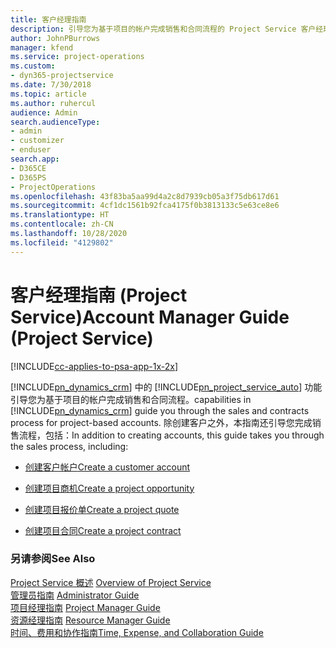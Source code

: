 ```yaml
---
title: 客户经理指南
description: 引导您为基于项目的帐户完成销售和合同流程的 Project Service 客户经理指南
author: JohnPBurrows
manager: kfend
ms.service: project-operations
ms.custom:
- dyn365-projectservice
ms.date: 7/30/2018
ms.topic: article
ms.author: ruhercul
audience: Admin
search.audienceType:
- admin
- customizer
- enduser
search.app:
- D365CE
- D365PS
- ProjectOperations
ms.openlocfilehash: 43f83ba5aa99d4a2c8d7939cb05a3f75db617d61
ms.sourcegitcommit: 4cf1dc1561b92fca4175f0b3813133c5e63ce8e6
ms.translationtype: HT
ms.contentlocale: zh-CN
ms.lasthandoff: 10/28/2020
ms.locfileid: "4129802"
---
```

# <a name="account-manager-guide-project-service"></a><span data-ttu-id="ce0c1-103">客户经理指南 (Project Service)</span><span class="sxs-lookup"><span data-stu-id="ce0c1-103">Account Manager Guide (Project Service)</span></span>

[!INCLUDE[cc-applies-to-psa-app-1x-2x](../includes/cc-applies-to-psa-app-1x-2x.md)]

[!INCLUDE[pn_dynamics_crm](../includes/pn-dynamics-crm.md)] <span data-ttu-id="ce0c1-104">中的 [!INCLUDE[pn_project_service_auto](../includes/pn-project-service-auto.md)] 功能引导您为基于项目的帐户完成销售和合同流程。</span><span class="sxs-lookup"><span data-stu-id="ce0c1-104">capabilities in [!INCLUDE[pn_dynamics_crm](../includes/pn-dynamics-crm.md)] guide you through the sales and contracts process for project-based accounts.</span></span> <span data-ttu-id="ce0c1-105">除创建客户之外，本指南还引导您完成销售流程，包括：</span><span class="sxs-lookup"><span data-stu-id="ce0c1-105">In addition to creating accounts, this guide takes you through the sales process, including:</span></span>  
  
-   [<span data-ttu-id="ce0c1-106">创建客户帐户</span><span class="sxs-lookup"><span data-stu-id="ce0c1-106">Create a customer account</span></span>](../psa/create-customer-account.md)  
  
-   [<span data-ttu-id="ce0c1-107">创建项目商机</span><span class="sxs-lookup"><span data-stu-id="ce0c1-107">Create a project opportunity</span></span>](../psa/create-project-opportunity.md)  
  
-   [<span data-ttu-id="ce0c1-108">创建项目报价单</span><span class="sxs-lookup"><span data-stu-id="ce0c1-108">Create a project quote</span></span>](../psa/create-project-quote.md)  
  
-   [<span data-ttu-id="ce0c1-109">创建项目合同</span><span class="sxs-lookup"><span data-stu-id="ce0c1-109">Create a project contract</span></span>](../psa/create-project-contract.md)  
  
  
### <a name="see-also"></a><span data-ttu-id="ce0c1-110">另请参阅</span><span class="sxs-lookup"><span data-stu-id="ce0c1-110">See Also</span></span>  
 <span data-ttu-id="ce0c1-111">[Project Service 概述](../psa/overview.md) </span><span class="sxs-lookup"><span data-stu-id="ce0c1-111">[Overview of Project Service](../psa/overview.md) </span></span>  
 <span data-ttu-id="ce0c1-112">[管理员指南](../psa/admin-guide.md) </span><span class="sxs-lookup"><span data-stu-id="ce0c1-112">[Administrator Guide](../psa/admin-guide.md) </span></span>  
 <span data-ttu-id="ce0c1-113">[项目经理指南](../psa/project-manager-guide.md) </span><span class="sxs-lookup"><span data-stu-id="ce0c1-113">[Project Manager Guide](../psa/project-manager-guide.md) </span></span>  
 <span data-ttu-id="ce0c1-114">[资源经理指南](../psa/resource-manager-guide.md) </span><span class="sxs-lookup"><span data-stu-id="ce0c1-114">[Resource Manager Guide](../psa/resource-manager-guide.md) </span></span>  
 [<span data-ttu-id="ce0c1-115">时间、费用和协作指南</span><span class="sxs-lookup"><span data-stu-id="ce0c1-115">Time, Expense, and Collaboration Guide</span></span>](../psa/time-expense-collaboration-guide.md)

